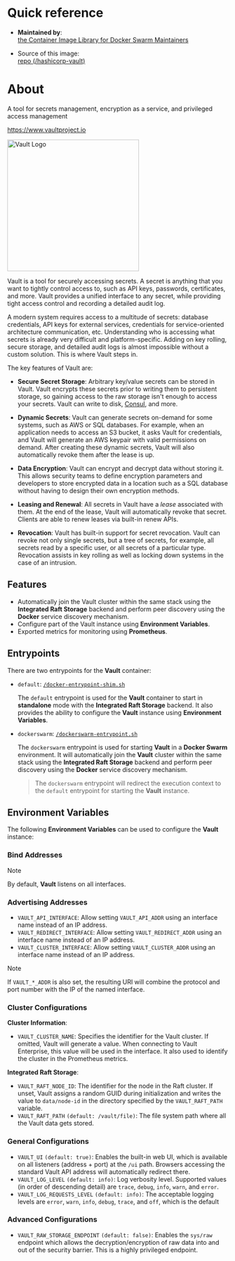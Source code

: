 # Quick reference

- **Maintained by**:  
  [the Container Image Library for Docker Swarm Maintainers](https://github.com/swarmlibs)

- Source of this image:  
 [repo (/hashicorp-vault)](https://github.com/swarmlibs/hashicorp-vault)

# About

A tool for secrets management, encryption as a service, and privileged access management

https://www.vaultproject.io

<img width="300" alt="Vault Logo" src="https://raw.githubusercontent.com/hashicorp/vault/f22d202cde2018f9455dec755118a9b84586e082/Vault_PrimaryLogo_Black.png">

Vault is a tool for securely accessing secrets. A secret is anything that you want to tightly control access to, such as API keys, passwords, certificates, and more. Vault provides a unified interface to any secret, while providing tight access control and recording a detailed audit log.

A modern system requires access to a multitude of secrets: database credentials, API keys for external services, credentials for service-oriented architecture communication, etc. Understanding who is accessing what secrets is already very difficult and platform-specific. Adding on key rolling, secure storage, and detailed audit logs is almost impossible without a custom solution. This is where Vault steps in.

The key features of Vault are:

* **Secure Secret Storage**: Arbitrary key/value secrets can be stored
  in Vault. Vault encrypts these secrets prior to writing them to persistent
  storage, so gaining access to the raw storage isn't enough to access
  your secrets. Vault can write to disk, [Consul](https://www.consul.io),
  and more.

* **Dynamic Secrets**: Vault can generate secrets on-demand for some
  systems, such as AWS or SQL databases. For example, when an application
  needs to access an S3 bucket, it asks Vault for credentials, and Vault
  will generate an AWS keypair with valid permissions on demand. After
  creating these dynamic secrets, Vault will also automatically revoke them
  after the lease is up.

* **Data Encryption**: Vault can encrypt and decrypt data without storing
  it. This allows security teams to define encryption parameters and
  developers to store encrypted data in a location such as a SQL database without
  having to design their own encryption methods.

* **Leasing and Renewal**: All secrets in Vault have a _lease_ associated
  with them. At the end of the lease, Vault will automatically revoke that
  secret. Clients are able to renew leases via built-in renew APIs.

* **Revocation**: Vault has built-in support for secret revocation. Vault
  can revoke not only single secrets, but a tree of secrets, for example,
  all secrets read by a specific user, or all secrets of a particular type.
  Revocation assists in key rolling as well as locking down systems in the
  case of an intrusion.


## Features

- Automatically join the Vault cluster within the same stack using the **Integrated Raft Storage** backend and perform peer discovery using the **Docker** service discovery mechanism.
- Configure part of the Vault instance using **Environment Variables**.
- Exported metrics for monitoring using **Prometheus**.

## Entrypoints

There are two entrypoints for the **Vault** container:
- `default`: [`/docker-entrypoint-shim.sh`](./rootfs/docker-entrypoint-shim.sh)
    
    The `default` entrypoint is used for the **Vault** container to start in **standalone** mode with the **Integrated Raft Storage** backend. It also provides the ability to configure the **Vault** instance using **Environment Variables**.
- `dockerswarm`: [`/dockerswarm-entrypoint.sh`](./rootfs/dockerswarm-entrypoint.sh)
    
    The `dockerswarm` entrypoint is used for starting **Vault** in a **Docker Swarm** environment. It will automatically join the **Vault** cluster within the same stack using the **Integrated Raft Storage** backend and perform peer discovery using the **Docker** service discovery mechanism.

    > The `dockerswarm` entrypoint will redirect the execution context to the `default` entrypoint for starting the **Vault** instance.

## Environment Variables

The following **Environment Variables** can be used to configure the **Vault** instance:

### Bind Addresses

> [!NOTE]
> By default, **Vault** listens on all interfaces.

### Advertising Addresses

- `VAULT_API_INTERFACE`: Allow setting `VAULT_API_ADDR` using an interface name instead of an IP address.
- `VAULT_REDIRECT_INTERFACE`: Allow setting `VAULT_REDIRECT_ADDR` using an interface name instead of an IP address.
- `VAULT_CLUSTER_INTERFACE`: Allow setting `VAULT_CLUSTER_ADDR` using an interface name instead of an IP address.


> [!NOTE]
> If `VAULT_*_ADDR` is also set, the resulting URI will combine the protocol and port number with the IP of the named interface.

### Cluster Configurations

**Cluster Information**:
- `VAULT_CLUSTER_NAME`: Specifies the identifier for the Vault cluster. If omitted, Vault will generate a value. When connecting to Vault Enterprise, this value will be used in the interface. It also used to identify the cluster in the Prometheus metrics.

**Integrated Raft Storage**:
- `VAULT_RAFT_NODE_ID`: The identifier for the node in the Raft cluster. If unset, Vault assigns a random GUID during initialization and writes the value to `data/node-id` in the directory specified by the `VAULT_RAFT_PATH` variable.
- `VAULT_RAFT_PATH` `(default: /vault/file)`: The file system path where all the Vault data gets stored.

### General Configurations

- `VAULT_UI` `(default: true)`: Enables the built-in web UI, which is available on all listeners (address + port) at the `/ui` path. Browsers accessing the standard Vault API address will automatically redirect there.
- `VAULT_LOG_LEVEL` `(default: info)`: Log verbosity level. Supported values (in order of descending detail) are `trace`, `debug`, `info`, `warn`, and `error`.
- `VAULT_LOG_REQUESTS_LEVEL` `(default: info)`: The acceptable logging levels are `error`, `warn`, `info`, `debug`, `trace`, and `off`, which is the default

### Advanced Configurations

- `VAULT_RAW_STORAGE_ENDPOINT` `(default: false)`: Enables the `sys/raw` endpoint which allows the decryption/encryption of raw data into and out of the security barrier. This is a highly privileged endpoint.
